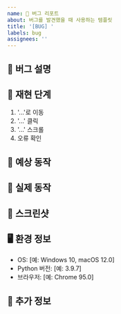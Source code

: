 ```yaml
---
name: 🐛 버그 리포트
about: 버그를 발견했을 때 사용하는 템플릿
title: '[BUG] '
labels: bug
assignees: ''
---
```


## 🐛 버그 설명
<!-- 버그에 대한 명확하고 간결한 설명을 작성해주세요 -->

## 🔄 재현 단계
1. '...'로 이동
2. '...' 클릭
3. '...' 스크롤
4. 오류 확인

## 🎯 예상 동작
<!-- 예상했던 동작을 설명해주세요 -->

## 🚫 실제 동작
<!-- 실제로 발생한 동작을 설명해주세요 -->

## 📸 스크린샷
<!-- 가능하다면 스크린샷을 첨부해주세요 -->

## 🖥️ 환경 정보
- OS: [예: Windows 10, macOS 12.0]
- Python 버전: [예: 3.9.7]
- 브라우저: [예: Chrome 95.0]

## 📝 추가 정보
<!-- 버그와 관련된 추가 정보가 있다면 작성해주세요 -->
